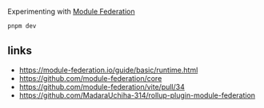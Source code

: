 Experimenting with [Module Federation](https://module-federation.io)

```sh
pnpm dev
```

## links

- https://module-federation.io/guide/basic/runtime.html
- https://github.com/module-federation/core
- https://github.com/module-federation/vite/pull/34
- https://github.com/MadaraUchiha-314/rollup-plugin-module-federation
